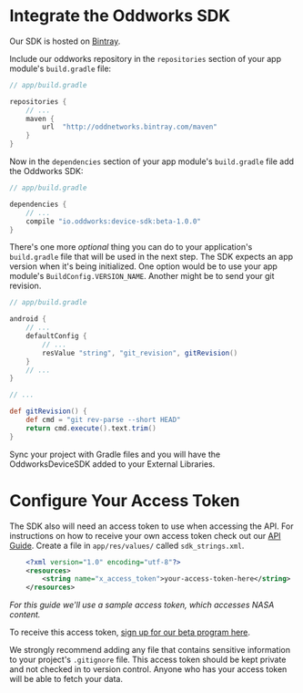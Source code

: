 # Integrate the Oddworks SDK

Our SDK is hosted on [Bintray](https://bintray.com/oddnetworks/maven/device-sdk/view).

Include our oddworks repository in the `repositories` section of your app module's `build.gradle` file:

```groovy
// app/build.gradle

repositories {
    // ...
    maven {
        url  "http://oddnetworks.bintray.com/maven" 
    }
}
```

Now in the  `dependencies` section of your app module's `build.gradle` file add the Oddworks SDK:

```groovy
// app/build.gradle

dependencies {
    // ...
    compile "io.oddworks:device-sdk:beta-1.0.0"
}
```

There's one more _optional_ thing you can do to your application's `build.gradle` file that will be used in the next step. The SDK expects an app version when it's being initialized. One option would be to use your app module's `BuildConfig.VERSION_NAME`. Another might be to send your git revision.

```groovy
// app/build.gradle

android {
    // ...
    defaultConfig {
        // ...
        resValue "string", "git_revision", gitRevision()
    }
    // ...
}

// ...

def gitRevision() {
    def cmd = "git rev-parse --short HEAD"
    return cmd.execute().text.trim()
}
```

Sync your project with Gradle files and you will have the OddworksDeviceSDK added to your External Libraries.


# Configure Your Access Token

The SDK also will need an access token to use when accessing the API. For instructions on how to receive your own access token check out our [API Guide](http://TODO.com).  Create a file in `app/res/values/` called `sdk_strings.xml`.

```xml
    <?xml version="1.0" encoding="utf-8"?>
    <resources>
        <string name="x_access_token">your-access-token-here</string>
    </resources>
```

_For this guide we'll use a sample access token, which accesses NASA content._

To receive this access token, [sign up for our beta program here](https://www.oddnetworks.com/).

We strongly recommend adding any file that contains sensitive information to your project's `.gitignore` file. This access token should be kept private and not checked in to version control. Anyone who has your access token will be able to fetch your data.
